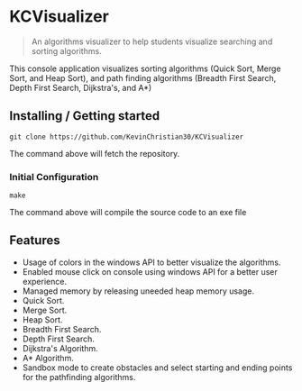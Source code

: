 # KCVisualizer
> An algorithms visualizer to help students visualize searching and sorting algorithms.

This console application visualizes sorting algorithms (Quick Sort, Merge Sort, and Heap Sort), and path finding algorithms (Breadth First Search, Depth First Search, Dijkstra's, and A*)

## Installing / Getting started

```shell
git clone https://github.com/KevinChristian30/KCVisualizer
```

The command above will fetch the repository.

### Initial Configuration

```shell
make
```
The command above will compile the source code to an exe file

## Features
* Usage of colors in the windows API to better visualize the algorithms.
* Enabled mouse click on console using windows API for a better user experience.
* Managed memory by releasing uneeded heap memory usage.
* Quick Sort.
* Merge Sort.
* Heap Sort.
* Breadth First Search.
* Depth First Search.
* Dijkstra's Algorithm.
* A* Algorithm.
* Sandbox mode to create obstacles and select starting and ending points for the pathfinding algorithms.
